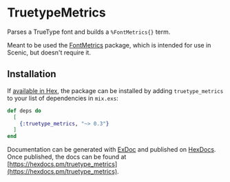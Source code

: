 # TruetypeMetrics

Parses a TrueType font and builds a `%FontMetrics{}` term.

Meant to be used the [FontMetrics](https://github.com/boydm/font_metrics) package, which is intended for use in Scenic, but doesn't require it.

## Installation

If [available in Hex](https://hex.pm/docs/publish), the package can be installed
by adding `truetype_metrics` to your list of dependencies in `mix.exs`:

```elixir
def deps do
  [
    {:truetype_metrics, "~> 0.3"}
  ]
end
```

Documentation can be generated with [ExDoc](https://github.com/elixir-lang/ex_doc)
and published on [HexDocs](https://hexdocs.pm). Once published, the docs can
be found at [https://hexdocs.pm/truetype_metrics](https://hexdocs.pm/truetype_metrics).

